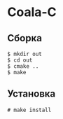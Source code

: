 # Coala-C
## Сборка
```
$ mkdir out
$ cd out
$ cmake ..
$ make
```

## Установка
```
# make install
```
